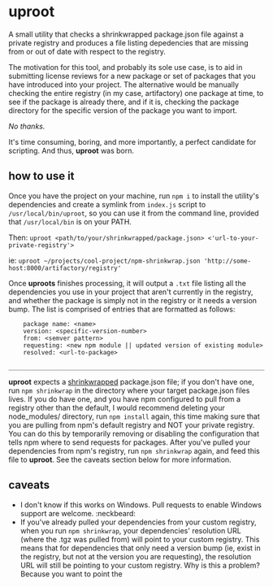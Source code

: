 # uproot

A small utility that checks a shrinkwrapped package.json file against a private registry and produces a file listing depedencies that are missing from or out of date with respect to the registry.

The motivation for this tool, and probably its sole use case, is to aid in submitting license reviews for a new package or set of packages that you have introduced into your project.  The alternative would be manually checking the entire registry (in my case, artifactory) one package at time, to see if the package is already there, and if it is, checking the package directory for the specific version of the package you want to import.

_No thanks._

It's time consuming, boring, and more importantly, a perfect candidate for scripting.  And thus, **uproot** was born.

## how to use it

Once you have the project on your machine, run `npm i` to install the utility's dependencies and create a symlink from `index.js` script to `/usr/local/bin/uproot`, so you can use it from the command line, provided that `/usr/local/bin` is on your PATH.

Then: `uproot <path/to/your/shrinkwrapped/package.json> <'url-to-your-private-registry'>`

ie: `uproot ~/projects/cool-project/npm-shrinkwrap.json 'http://some-host:8000/artifactory/registry'`

Once **uproots** finishes processing, it will output a `.txt` file listing all the dependencies you use in your project that aren't currently in the registry, and whether the package is simply not in the registry or it needs a version bump.  The list is comprised of entries that are formatted as follows:

```
	package name: <name>
  	version: <specific-version-number>
  	from: <semver pattern>
  	requesting: <new npm module || updated version of existing module>
  	resolved: <url-to-package>
	______________________________________________________________________________
```

**uproot** expects a [shrinkwrapped](https://docs.npmjs.com/cli/shrinkwrap) package.json file; if you don't have one, run `npm shrinkwrap` in the directory where your target package.json files lives.  If you do have one, and you have npm configured to pull from a registry other than the default, I would recommend deleting your node_modules/ directory, run `npm install` again, this time making sure that you are pulling from npm's default registry and NOT your private registry.  You can do this by temporarily removing or disabling the configuration that tells npm where to send requests for packages.  After you've pulled your dependencies from npm's registry, run `npm shrinkwrap` again, and feed this file to **uproot**.  See the caveats section below for more information.


## caveats

* I don't know if this works on Windows.  Pull requests to enable Windows support are welcome. :neckbeard:
* If you've already pulled your dependencies from your custom registry, when you run `npm shrinkwrap`, your dependencies' resolution URL (where the .tgz was pulled from) will point to your custom registry.  This means that for dependencies that only need a version bump (ie, exist in the registry, but not at the version you are requesting), the resolution URL will still be pointing to your custom registry.  Why is this a problem?  Because you want to point the 